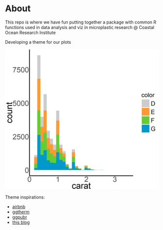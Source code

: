# About

This repo is where we have fun putting together a package with common R functions used in data analysis and viz in microplastic research @ Coastal Ocean Research Institute

Developing a theme for our plots

![Here's an example based on color scheme of Vancouver Aquarium](https://github.com/aposacka/oprp_package/blob/master/Examples/VanAqua_theme-example.png)


Theme inspirations:

* [airbnb](https://github.com/ricardo-bion/ggtech/blob/master/R/theme_airbnb_fancy.R)
* [ggtherm](https://github.com/cttobin/ggthemr/blob/master/R/ggthemr.R)
* [ggpubr](https://github.com/kassambara/ggpubr/blob/master/R/theme_pubr.R)
* [this blog](http://joeystanley.com/blog/custom-themes-in-ggplot2)